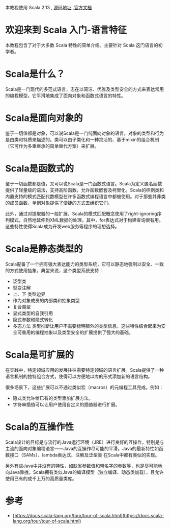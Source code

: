 本教程使用 Scala 2.13 , [源码地址](https://github.com/GourdErwa/scala-advanced/tree/master/scala-base) ,[官方文档](https://docs.scala-lang.org/zh-cn/tour/tour-of-scala.html)

# 欢迎来到 Scala 入门-语言特征
本教程包含了对于大多数 Scala 特性的简单介绍。主要针对 Scala 这门语言的初学者。

# Scala是什么？
Scala是一门现代的多范式语言，志在以简洁、优雅及类型安全的方式来表达常用的编程模型。它平滑地集成了面向对象和函数式语言的特性。

# Scala是面向对象的
鉴于一切值都是对象，可以说Scala是一门纯面向对象的语言。对象的类型和行为是由类和特质来描述的。类可以由子类化和一种灵活的、基于mixin的组合机制（它可作为多重继承的简单替代方案）来扩展。

# Scala是函数式的
鉴于一切函数都是值，又可以说Scala是一门函数式语言。Scala为定义匿名函数提供了轻量级的语法，支持高阶函数，允许函数嵌套及柯里化。Scala的样例类和内置支持的模式匹配代数模型在许多函数式编程语言中都被使用。对于那些并非类的成员函数，单例对象提供了便捷的方式去组织它们。

此外，通过对提取器的一般扩展，Scala的模式匹配概念使用了right-ignoring序列模式，自然地延伸到XML数据的处理。其中，for表达式对于构建查询很有用。这些特性使得Scala成为开发web服务等程序的理想选择。

# Scala是静态类型的
Scala配备了一个拥有强大表达能力的类型系统，它可以静态地强制以安全、一致的方式使用抽象。典型来说，这个类型系统支持：
- 泛型类
- 型变注解
- 上、下 类型边界
- 作为对象成员的内部类和抽象类型
- 复合类型
- 显式类型的自我引用
- 隐式参数和隐式转化
- 多态方法
类型推断让用户不需要标明额外的类型信息。这些特性结合起来为安全可重用的编程抽象以及类型安全的扩展提供了强大的基础。

# Scala是可扩展的
在实践中，特定领域应用的发展往往需要特定领域的语言扩展。Scala提供了一种语言机制的独特组合方式，使得可以方便地以库的形式添加新的语言结构。

很多场景下，这些扩展可以不通过类似宏（macros）的元编程工具完成。例如：

- 隐式类允许给已有的类型添加扩展方法。
- 字符串插值可以让用户使用自定义的插值器进行扩展。

# Scala的互操作性
Scala设计的目标是与流行的Java运行环境（JRE）进行良好的互操作，特别是与主流的面向对象编程语言——Java的互操作尽可能的平滑。Java的最新特性如函数接口（SAMs）、lambda表达式、注解及泛型类 在Scala中都有类似的实现。

另外有些Java中并没有的特性，如缺省参数值和带名字的参数等，也是尽可能地向Java靠拢。Scala拥有类似Java的编译模型（独立编译、动态类加载），且允许使用已有的成千上万的高质量类库。

# 参考
- [https://docs.scala-lang.org/tour/tour-of-scala.html](https://docs.scala-lang.org/tour/tour-of-scala.html)